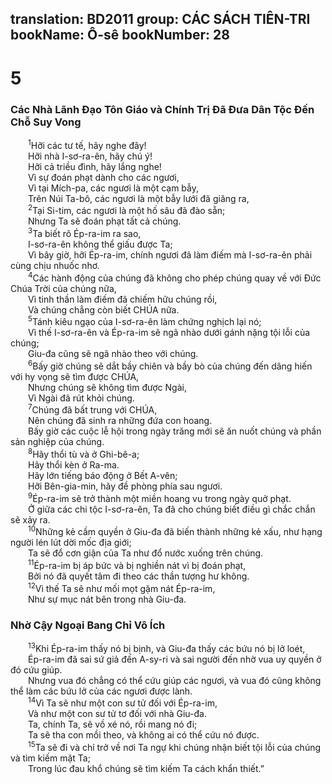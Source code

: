 translation: BD2011
group: CÁC SÁCH TIÊN-TRI
bookName: Ô-sê 
bookNumber: 28
-------

<div class="title"><h1>5</h1><h3>Các Nhà Lãnh Ðạo Tôn Giáo và Chính Trị Ðã Ðưa Dân Tộc Ðến Chỗ Suy Vong</h3></div>
<span class="verse os_5_1">  <sup>1</sup>Hỡi các tư tế, hãy nghe đây!<br/>  Hỡi nhà I-sơ-ra-ên, hãy chú ý!<br/>  Hỡi cả triều đình, hãy lắng nghe!<br/>  Vì sự đoán phạt dành cho các ngươi,<br/>  Vì tại Mích-pa, các ngươi là một cạm bẫy,<br/>  Trên Núi Ta-bô, các ngươi là một bẫy lưới đã giăng ra,<br/></span>
<span class="verse os_5_2">  <sup>2</sup>Tại Si-tim, các ngươi là một hố sâu đã đào sẵn; <br/>  Nhưng Ta sẽ đoán phạt tất cả chúng.<br/></span>
<span class="verse os_5_3">  <sup>3</sup>Ta biết rõ Ép-ra-im ra sao,<br/>  I-sơ-ra-ên không thể giấu được Ta;<br/>  Vì bây giờ, hỡi Ép-ra-im, chính ngươi đã làm điếm mà I-sơ-ra-ên phải cùng chịu nhuốc nhơ.<br/></span>
<span class="verse os_5_4">  <sup>4</sup>Các hành động của chúng đã không cho phép chúng quay về với Ðức Chúa Trời của chúng nữa,<br/>  Vì tinh thần làm điếm đã chiếm hữu chúng rồi,<br/>  Và chúng chẳng còn biết CHÚA nữa.<br/></span>
<span class="verse os_5_5">  <sup>5</sup>Tánh kiêu ngạo của I-sơ-ra-ên làm chứng nghịch lại nó;<br/>  Vì thế I-sơ-ra-ên và Ép-ra-im sẽ ngã nhào dưới gánh nặng tội lỗi của chúng;<br/>  Giu-đa cũng sẽ ngã nhào theo với chúng.<br/></span>
<span class="verse os_5_6">  <sup>6</sup>Bấy giờ chúng sẽ dắt bầy chiên và bầy bò của chúng đến dâng hiến với hy vọng sẽ tìm được CHÚA,<br/>  Nhưng chúng sẽ không tìm được Ngài,<br/>  Vì Ngài đã rút khỏi chúng.<br/></span>
<span class="verse os_5_7">  <sup>7</sup>Chúng đã bất trung với CHÚA,<br/>  Nên chúng đã sinh ra những đứa con hoang.<br/>  Bấy giờ các cuộc lễ hội trong ngày trăng mới sẽ ăn nuốt chúng và phần sản nghiệp của chúng.<br/></span>
<span class="verse os_5_8">  <sup>8</sup>Hãy thổi tù và ở Ghi-bê-a;<br/>  Hãy thổi kèn ở Ra-ma.<br/>  Hãy lớn tiếng báo động ở Bết A-vên; <br/>  Hỡi Bên-gia-min, hãy đề phòng phía sau ngươi.<br/></span>
<span class="verse os_5_9">  <sup>9</sup>Ép-ra-im sẽ trở thành một miền hoang vu trong ngày quở phạt.<br/>  Ở giữa các chi tộc I-sơ-ra-ên, Ta đã cho chúng biết điều gì chắc chắn sẽ xảy ra.<br/></span>
<span class="verse os_5_10">  <sup>10</sup>Những kẻ cầm quyền ở Giu-đa đã biến thành những kẻ xấu, như hạng người lén lút dời mốc địa giới;<br/>  Ta sẽ đổ cơn giận của Ta như đổ nước xuống trên chúng.<br/></span>
<span class="verse os_5_11">  <sup>11</sup>Ép-ra-im bị áp bức và bị nghiền nát vì bị đoán phạt,<br/>  Bởi nó đã quyết tâm đi theo các thần tượng hư không.<br/></span>
<span class="verse os_5_12">  <sup>12</sup>Vì thế Ta sẽ như mối mọt gặm nát Ép-ra-im,<br/>  Như sự mục nát bên trong nhà Giu-đa.<br/></span>
<div class="title"><h3>Nhờ Cậy Ngoại Bang Chỉ Vô Ích</h3></div>
<span class="verse os_5_13">  <sup>13</sup>Khi Ép-ra-im thấy nó bị bịnh, và Giu-đa thấy các bứu nó bị lở loét,<br/>  Ép-ra-im đã sai sứ giả đến A-sy-ri và sai người đến nhờ vua uy quyền ở đó cứu giúp.<br/>  Nhưng vua đó chẳng có thể cứu giúp các ngươi, và vua đó cũng không thể làm các bứu lở của các ngươi được lành.<br/></span>
<span class="verse os_5_14">  <sup>14</sup>Vì Ta sẽ như một con sư tử đối với Ép-ra-im,<br/>  Và như một con sư tử tơ đối với nhà Giu-đa.<br/>  Ta, chính Ta, sẽ vồ xé nó, rồi mang nó đi;<br/>  Ta sẽ tha con mồi theo, và không ai có thể cứu nó được.<br/></span>
<span class="verse os_5_15">  <sup>15</sup>Ta sẽ đi và chỉ trở về nơi Ta ngự khi chúng nhận biết tội lỗi của chúng và tìm kiếm mặt Ta;<br/>  Trong lúc đau khổ chúng sẽ tìm kiếm Ta cách khẩn thiết.”<br/></span>

